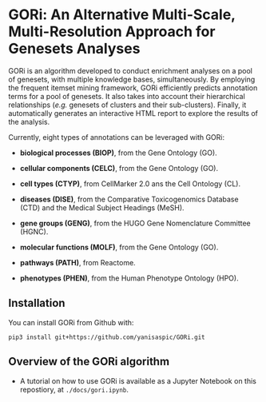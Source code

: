 # GORi: An Alternative Multi-Scale, Multi-Resolution Approach for Genesets Analyses

GORi is an algorithm developed to conduct enrichment analyses on a pool of genesets, with multiple knowledge bases, simultaneously. By employing the frequent itemset mining framework, GORi efficiently predicts annotation terms for a pool of genesets. It also takes into account their hierarchical relationships (*e.g.* genesets of clusters and their sub-clusters). Finally, it automatically generates an interactive HTML report to explore the results of the analysis.

Currently, eight types of annotations can be leveraged with GORi:

- **biological processes (BIOP)**, from the Gene Ontology (GO).

- **cellular components (CELC)**, from the Gene Ontology (GO).

- **cell types (CTYP)**, from CellMarker 2.0 ans the Cell Ontology (CL).

- **diseases (DISE)**, from the Comparative Toxicogenomics Database (CTD) and the Medical Subject Headings (MeSH).

- **gene groups (GENG)**, from the HUGO Gene Nomenclature Committee (HGNC).

- **molecular functions (MOLF)**, from the Gene Ontology (GO).

- **pathways (PATH)**, from Reactome.

- **phenotypes (PHEN)**, from the Human Phenotype Ontology (HPO).

## Installation

You can install GORi from Github with:

```{shell}
pip3 install git+https://github.com/yanisaspic/GORi.git
```

## Overview of the GORi algorithm

-   A tutorial on how to use GORi is available as a Jupyter Notebook on this repostiory, at `./docs/gori.ipynb`.